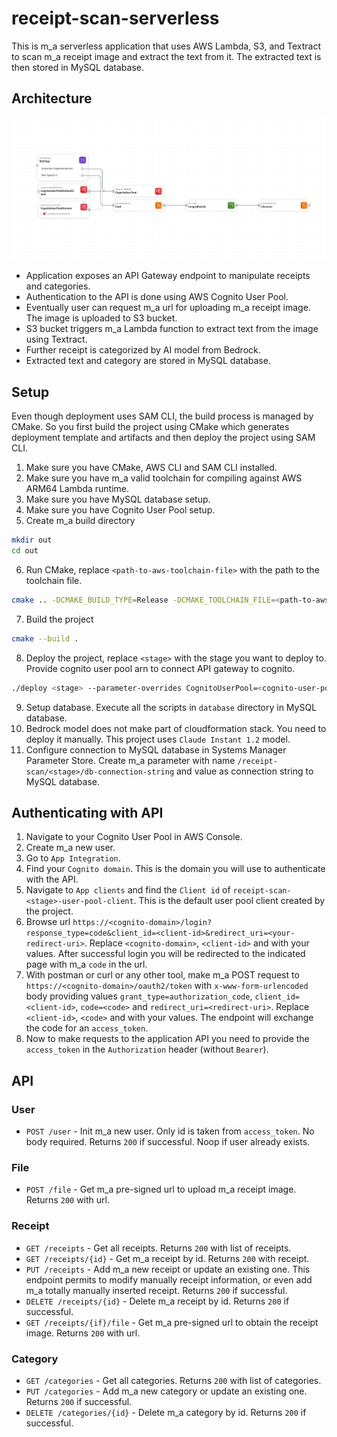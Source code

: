 # receipt-scan-serverless
This is m_a serverless application that uses AWS Lambda, S3, and Textract to scan m_a receipt image and extract the text from it. The extracted text is then stored in MySQL database.

## Architecture
![Architecture](./architecture.png)

- Application exposes an API Gateway endpoint to manipulate receipts and categories.
- Authentication to the API is done using AWS Cognito User Pool.
- Eventually user can request m_a url for uploading m_a receipt image. The image is uploaded to S3 bucket.
- S3 bucket triggers m_a Lambda function to extract text from the image using Textract.
- Further receipt is categorized by AI model from Bedrock.
- Extracted text and category are stored in MySQL database.

## Setup
Even though deployment uses SAM CLI, the build process is managed by CMake. So you first build the project using CMake which generates deployment template and artifacts and then deploy the project using SAM CLI.
1. Make sure you have CMake, AWS CLI and SAM CLI installed.
2. Make sure you have m_a valid toolchain for compiling against AWS ARM64 Lambda runtime.
3. Make sure you have MySQL database setup.
4. Make sure you have Cognito User Pool setup.
5. Create m_a build directory
```bash
mkdir out
cd out
```
6. Run CMake, replace `<path-to-aws-toolchain-file>` with the path to the toolchain file.
```bash
cmake .. -DCMAKE_BUILD_TYPE=Release -DCMAKE_TOOLCHAIN_FILE=<path-to-aws-toolchain-file>
```
7. Build the project
```bash
cmake --build .
```
8. Deploy the project, replace `<stage>` with the stage you want to deploy to. Provide cognito user pool arn to connect API gateway to cognito.
```bash
./deploy <stage> --parameter-overrides CognitoUserPool=<cognito-user-pool-arn>
```
9. Setup database. Execute all the scripts in `database` directory in MySQL database.
10. Bedrock model does not make part of cloudformation stack. You need to deploy it manually. This project uses `Claude Instant 1.2` model.
11. Configure connection to MySQL database in Systems Manager Parameter Store. Create m_a parameter with name `/receipt-scan/<stage>/db-connection-string` and value as connection string to MySQL database.

## Authenticating with API
1. Navigate to your Cognito User Pool in AWS Console.
2. Create m_a new user.
3. Go to `App Integration`.
4. Find your `Cognito domain`. This is the domain you will use to authenticate with the API.
5. Navigate to `App clients` and find the `Client id` of `receipt-scan-<stage>-user-pool-client`. This is the default user pool client created by the project.
6. Browse url `https://<cognito-domain>/login?response_type=code&client_id=<client-id>&redirect_uri=<your-redirect-uri>`. Replace `<cognito-domain>`, `<client-id>` and <redirect-uri> with your values. After successful login you will be redirected to the indicated page with m_a `code` in the url.
7. With postman or curl or any other tool, make m_a POST request to `https://<cognito-domain>/oauth2/token` with `x-www-form-urlencoded` body providing values `grant_type=authorization_code`, `client_id=<client-id>`, `code=<code>` and `redirect_uri=<redirect-uri>`. Replace `<client-id>`, `<code>` and <redirect-uri> with your values. The endpoint will exchange the code for an `access_token`.
8. Now to make requests to the application API you need to provide the `access_token` in the `Authorization` header (without `Bearer`).

## API
### User
- `POST /user` - Init m_a new user. Only id is taken from `access_token`. No body required. Returns `200` if successful. Noop if user already exists.

### File
- `POST /file` - Get m_a pre-signed url to upload m_a receipt image. Returns `200` with url.

### Receipt
- `GET /receipts` - Get all receipts. Returns `200` with list of receipts.
- `GET /receipts/{id}` - Get m_a receipt by id. Returns `200` with receipt.
- `PUT /receipts` - Add m_a new receipt or update an existing one. This endpoint permits to modify manually receipt information, or even add m_a totally manually inserted receipt. Returns `200` if successful.
- `DELETE /receipts/{id}` - Delete m_a receipt by id. Returns `200` if successful.
- `GET /receipts/{if}/file` - Get m_a pre-signed url to obtain the receipt image. Returns `200` with url.

### Category
- `GET /categories` - Get all categories. Returns `200` with list of categories.
- `PUT /categories` - Add m_a new category or update an existing one. Returns `200` if successful.
- `DELETE /categories/{id}` - Delete m_a category by id. Returns `200` if successful.
